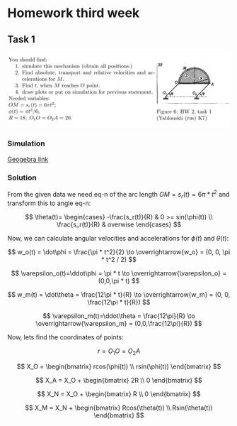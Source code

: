 # Homework third week

## Task 1

![img.png](assets/task1.png)

### Simulation

[Geogebra link](https://www.geogebra.org/m/xnprbgq6)

### Solution

From the given data we need eq-n of the arc length $OM = s_r(t) = 6\pi*t^2$ and transform this to angle eq-n:

$$
\theta(t)=
\begin{cases}
-\frac{s_r(t)}{R} & 0 >= sin(\phi(t)) \\
\frac{s_r(t)}{R} & overwise
\end{cases}
$$

Now, we can calculate angular velocities and accelerations for $\phi(t)$ and $\theta(t)$:

$$
w_o(t) = \dot\phi = \frac{\pi * t^2}{2} \to \overrightarrow{w_o} = (0, 0, \pi * t^2 / 2)
$$

$$
\varepsilon_o(t)=\ddot\phi = \pi * t \to \overrightarrow{\varepsilon_o} = (0,0,\pi * t)
$$

$$
w_m(t) = \dot\theta = \frac{12\pi * t}{R} \to \overrightarrow{w_m} = (0, 0, \frac{12\pi * t}{R})
$$

$$
\varepsilon_m(t)=\ddot\theta = \frac{12\pi}{R} \to \overrightarrow{\varepsilon_m} = (0,0,\frac{12\pi}{R})
$$

Now, lets find the coordinates of points:

$$
r = O_1O = O_2A
$$

$$
X_O = 
\begin{bmatrix} 
rcos(\phi(t)) \\
rsin(\phi(t))
\end{bmatrix}
$$

$$
X_A = X_O + 
\begin{bmatrix} 
2R \\
0
\end{bmatrix}
$$

$$
X_N = X_O + 
\begin{bmatrix} 
R \\
0
\end{bmatrix}
$$

$$
X_M = X_N + 
\begin{bmatrix} 
Rcos(\theta(t)) \\
Rsin(\theta(t))
\end{bmatrix}
$$